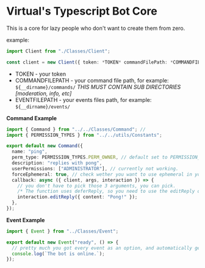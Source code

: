 # Virtual's Typescript Bot Core

This is a core for lazy people who don't want to create them from zero.

example:

```ts
import Client from "./Classes/Client";

const client = new Client({ token: *TOKEN* commandFilePath: *COMMANDFILEPATH*, eventFilePath: *EVENTFILEPATH*, guildIds: [*YOURGUILDS*]});

```

- TOKEN - your token
- COMMANDFILEPATH - your command file path, for example: `${__dirname}/commands/` _THIS MUST CONTAIN SUB DIRECTORIES [moderation, info, etc]_
- EVENTFILEPATH - your events files path, for example: `${__dirname}/events/`

**Command Example**

```ts
import { Command } from "../../Classes/Command"; //
import { PERMISSION_TYPES } from "../../utils/Constants";

export default new Command({
  name: "ping",
  perm_type: PERMISSION_TYPES.PERM_OWNER, // default set to PERMISSION_TYPES.PERM_USER, so you don't have to set it if you dont want a special permission
  description: "replies with pong",
  userPermissions: ["ADMINISTRATOR"], // currently not working.
  forceEphemeral: true, // check wether you want to use ephemeral in your replies or not.
  callback: async ({ client, args, interaction }) => {
    // you don't have to pick those 3 arguments, you can pick.
    /* The function uses deferReply, so you need to use the editReply or create a new message or it will just crush. */
    interaction.editReply({ content: "Pong!" });
  },
});
```

**Event Example**

```ts
import { Event } from "../Classes/Event";

export default new Event("ready", () => {
  // pretty much you got every event as an option, and automatically get the argument of the event callback.
  console.log(`The bot is online.`);
});
```
